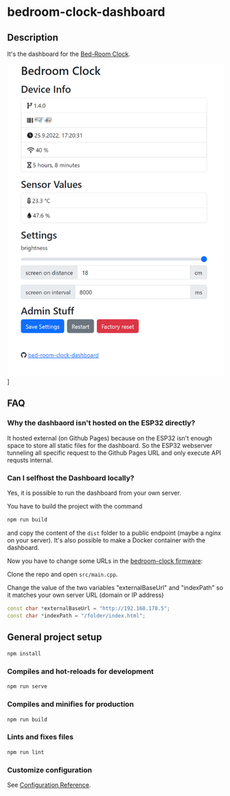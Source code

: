 # bedroom-clock-dashboard

## Description

It's the dashboard for the [Bed-Room Clock](https://github.com/coding-lemur/bed-room-clock).

![alt screenshot](screenshot.png)]

## FAQ

### Why the dashbaord isn't hosted on the ESP32 directly?

It hosted external (on Github Pages) because on the ESP32 isn't enough space to store all static files for the dashboard. So the ESP32 webserver tunneling all specific request to the Github Pages URL and only execute API requsts internal.

### Can I selfhost the Dashboard locally?

Yes, it is possible to run the dashboard from your own server.

You have to build the project with the command

```bash
npm run build
```

and copy the content of the `dist` folder to a public endpoint (maybe a nginx on your server). It's also possible to make a Docker container with the dashboard.

Now you have to change some URLs in the [bedroom-clock firmware](https://github.com/coding-lemur/bed-room-clock):

Clone the repo and open `src/main.cpp`.

Change the value of the two variables "externalBaseUrl" and "indexPath" so it matches your own server URL (domain or IP address)

```c++
const char *externalBaseUrl = "http://192.168.178.5";
const char *indexPath = "/folder/index.html";
```

## General project setup

```bash
npm install
```

### Compiles and hot-reloads for development

```bash
npm run serve
```

### Compiles and minifies for production

```bash
npm run build
```

### Lints and fixes files

```bash
npm run lint
```

### Customize configuration

See [Configuration Reference](https://cli.vuejs.org/config/).
